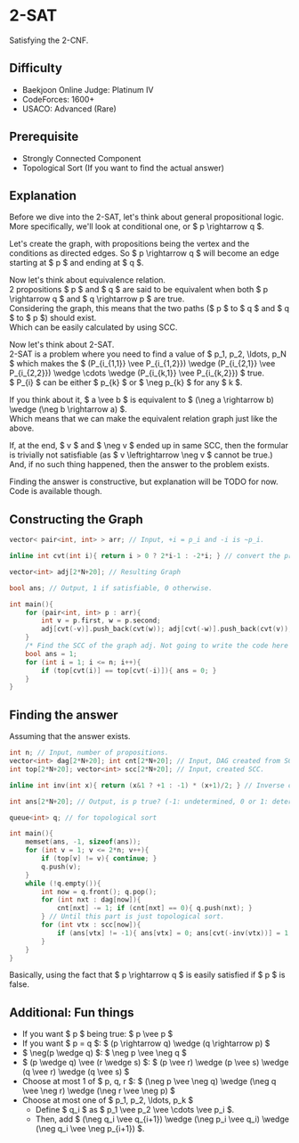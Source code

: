 # 2-SAT
Satisfying the 2-CNF.

## Difficulty
- Baekjoon Online Judge: Platinum IV
- CodeForces: 1600+
- USACO: Advanced (Rare)

## Prerequisite
- Strongly Connected Component
- Topological Sort (If you want to find the actual answer)

## Explanation
Before we dive into the 2-SAT, let's think about general propositional logic.   
More specifically, we'll look at conditional one, or $ p \rightarrow q $.   
   
Let's create the graph, with propositions being the vertex and the conditions as directed edges.
So $ p \rightarrow q $ will become an edge starting at $ p $ and ending at $ q $.   
   
Now let's think about equivalence relation.   
2 propositions $ p $ and $ q $ are said to be equivalent when both $ p \rightarrow q $ and $ q \rightarrow p $ are true.   
Considering the graph, this means that the two paths ($ p $ to $ q $ and $ q $ to $ p $) should exist.   
Which can be easily calculated by using SCC.
   
Now let's think about 2-SAT.   
2-SAT is a problem where you need to find a value of $ p_1, p_2, \ldots, p_N $ which makes the $ (P_{i_{1,1}} \vee P_{i_{1,2}}) \wedge (P_{i_{2,1}} \vee P_{i_{2,2}}) \wedge \cdots \wedge (P_{i_{k,1}} \vee P_{i_{k,2}}) $ true.   
$ P_{i} $ can be either $ p_{k} $ or $ \neg p_{k} $ for any $ k $.   
   
If you think about it, $ a \vee b $ is equivalent to $ (\neg a \rightarrow b) \wedge (\neg b \rightarrow a) $.   
Which means that we can make the equivalent relation graph just like the above.   
   
If, at the end, $ v $ and $ \neg v $ ended up in same SCC, then the formular is trivially not satisfiable (as $ v \leftrightarrow \neg v $ cannot be true.)   
And, if no such thing happened, then the answer to the problem exists.   
   
Finding the answer is constructive, but explanation will be TODO for now.   
Code is available though.

## Constructing the Graph
```cpp
vector< pair<int, int> > arr; // Input, +i = p_i and -i is ~p_i.

inline int cvt(int i){ return i > 0 ? 2*i-1 : -2*i; } // convert the proposition to the index.

vector<int> adj[2*N+20]; // Resulting Graph

bool ans; // Output, 1 if satisfiable, 0 otherwise.
```

```cpp
int main(){
	for (pair<int, int> p : arr){
		int v = p.first, w = p.second;
		adj[cvt(-v)].push_back(cvt(w)); adj[cvt(-w)].push_back(cvt(v));
	}
	/* Find the SCC of the graph adj. Not going to write the code here tho */
	bool ans = 1;
	for (int i = 1; i <= n; i++){
		if (top[cvt(i)] == top[cvt(-i)]){ ans = 0; }
	}
}
```

## Finding the answer
Assuming that the answer exists.
```cpp
int n; // Input, number of propositions.
vector<int> dag[2*N+20]; int cnt[2*N+20]; // Input, DAG created from SCC / and it's indegree.
int top[2*N+20]; vector<int> scc[2*N+20]; // Input, created SCC.

inline int inv(int x){ return (x&1 ? +1 : -1) * (x+1)/2; } // Inverse of cvt

int ans[2*N+20]; // Output, is p true? (-1: undetermined, 0 or 1: determined as false/true)

queue<int> q; // for topological sort
```

```cpp
int main(){
	memset(ans, -1, sizeof(ans));
	for (int v = 1; v <= 2*n; v++){
		if (top[v] != v){ continue; }
		q.push(v);
	}
	while (!q.empty()){
		int now = q.front(); q.pop();
		for (int nxt : dag[now]){
			cnt[nxt] -= 1; if (cnt[nxt] == 0){ q.push(nxt); }
		} // Until this part is just topological sort.
		for (int vtx : scc[now]){
			if (ans[vtx] != -1){ ans[vtx] = 0; ans[cvt(-inv(vtx))] = 1; }
		}
	}
}
```

Basically, using the fact that $ p \rightarrow q $ is easily satisfied if $ p $ is false.

## Additional: Fun things
- If you want $ p $ being true: $ p \vee p $
- If you want $ p = q $: $ (p \rightarrow q) \wedge (q \rightarrow p) $
- $ \neg(p \wedge q) $: $ \neg p \vee \neg q $
- $ (p \wedge q) \vee (r \wedge s) $: $ (p \vee r) \wedge (p \vee s) \wedge (q \vee r) \wedge (q \vee s) $
- Choose at most 1 of $ p, q, r $: $ (\neg p \vee \neg q) \wedge (\neg q \vee \neg r) \wedge (\neg r \vee \neg p) $
- Choose at most one of $ p_1, p_2, \ldots, p_k $
	- Define $ q_i $ as $ p_1 \vee p_2 \vee \cdots \vee p_i $.
	- Then, add $ (\neg q_i \vee q_{i+1}) \wedge (\neg p_i \vee q_i) \wedge (\neg q_i \vee \neg p_{i+1}) $.